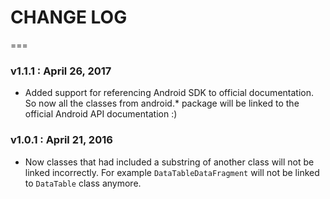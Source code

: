 # CHANGE LOG
===

### v1.1.1 : April 26, 2017
* Added support for referencing Android SDK to official documentation. So now all the classes from android.\* package will be linked to the official Android API documentation :) 

### v1.0.1 : April 21, 2016
* Now classes that had included a substring of another class will not be linked incorrectly. For example ```DataTableDataFragment``` will not be linked to ```DataTable``` class anymore.
